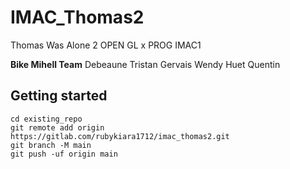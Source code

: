 # IMAC_Thomas2

Thomas Was Alone 2
OPEN GL x PROG IMAC1


**Bike Mihell Team**
Debeaune Tristan
Gervais Wendy
Huet Quentin

## Getting started
```
cd existing_repo
git remote add origin https://gitlab.com/rubykiara1712/imac_thomas2.git
git branch -M main
git push -uf origin main
```
